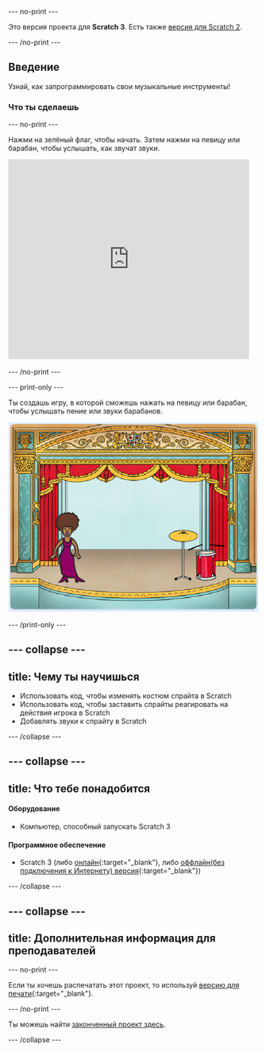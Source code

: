 \--- no-print \---

Это версия проекта для **Scratch 3**. Есть также [версия для Scratch 2](https://projects.raspberrypi.org/en/projects/rock-band-scratch2).

\--- /no-print \---

## Введение

Узнай, как запрограммировать свои музыкальные инструменты!

### Что ты сделаешь

\--- no-print \---

Нажми на зелёный флаг, чтобы начать. Затем нажми на певицу или барабан, чтобы услышать, как звучат звуки.

<div class="scratch-preview">
  <iframe allowtransparency="true" width="485" height="402" src="https://scratch.mit.edu/projects/embed/276872220/?autostart=false" frameborder="0" scrolling="no"></iframe>
</div>

\--- /no-print \---

\--- print-only \---

Ты создашь игру, в которой cможешь нажать на певицу или барабан, чтобы услышать пение или звуки барабанов.

![скриншот игры](images/demo.png)

\--- /print-only \---

## \--- collapse \---

## title: Чему ты научишься

+ Использовать код, чтобы изменять костюм спрайта в Scratch
+ Использовать код, чтобы заставить спрайты реагировать на действия игрока в Scratch
+ Добавлять звуки к спрайту в Scratch

\--- /collapse \---

## \--- collapse \---

## title: Что тебе понадобится

#### Оборудование

+ Компьютер, способный запускать Scratch 3

#### Программное обеспечение

+ Scratch 3 (либо [онлайн](http://rpf.io/scratchon){:target="_blank"}, либо [оффлайн(без подключения к Интернету) версия](http://rpf.io/scratchoff){:target="_blank"})

\--- /collapse \---

## \--- collapse \---

## title: Дополнительная информация для преподавателей

\--- no-print \---

Если ты хочешь распечатать этот проект, то используй [версию для печати](https://projects.raspberrypi.org/en/projects/rock-band/print){:target="_blank"}.

\--- /no-print \---

Ты можешь найти [законченный проект здесь](http://rpf.io/p/en/rock-band-get).

\--- /collapse \---
